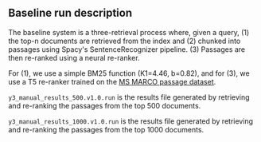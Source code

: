 ## Baseline run description

The baseline system is a three-retrieval process where, given a query, (1) the top-n documents are retrieved from the index and (2) chunked into passages using Spacy's SentenceRecognizer pipeline. (3) Passages are then re-ranked using a neural re-ranker. 

For (1), we use a simple BM25 function (K1=4.46, b=0.82), and for (3), we use a T5 re-ranker trained on the [MS MARCO passage dataset](https://aclanthology.org/2020.findings-emnlp.63/).

`y3_manual_results_500.v1.0.run` is the results file generated by retrieving and re-ranking the passages from the top 500 documents. 

`y3_manual_results_1000.v1.0.run` is the results file generated by retrieving and re-ranking the passages from the top 1000 documents.